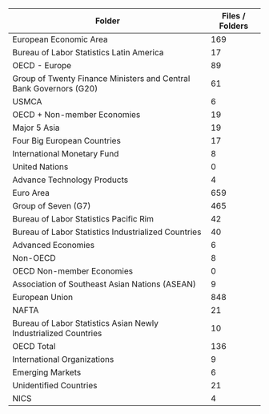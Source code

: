 | Folder                                                             |   Files / Folders |
|--------------------------------------------------------------------|-------------------|
| European Economic Area                                             |               169 |
| Bureau of Labor Statistics Latin America                           |                17 |
| OECD - Europe                                                      |                89 |
| Group of Twenty Finance Ministers and Central Bank Governors (G20) |                61 |
| USMCA                                                              |                 6 |
| OECD + Non-member Economies                                        |                19 |
| Major 5 Asia                                                       |                19 |
| Four Big European Countries                                        |                17 |
| International Monetary Fund                                        |                 8 |
| United Nations                                                     |                 0 |
| Advance Technology Products                                        |                 4 |
| Euro Area                                                          |               659 |
| Group of Seven (G7)                                                |               465 |
| Bureau of Labor Statistics Pacific Rim                             |                42 |
| Bureau of Labor Statistics Industrialized Countries                |                40 |
| Advanced Economies                                                 |                 6 |
| Non-OECD                                                           |                 8 |
| OECD Non-member Economies                                          |                 0 |
| Association of Southeast Asian Nations (ASEAN)                     |                 9 |
| European Union                                                     |               848 |
| NAFTA                                                              |                21 |
| Bureau of Labor Statistics Asian Newly Industrialized Countries    |                10 |
| OECD Total                                                         |               136 |
| International Organizations                                        |                 9 |
| Emerging Markets                                                   |                 6 |
| Unidentified Countries                                             |                21 |
| NICS                                                               |                 4 |